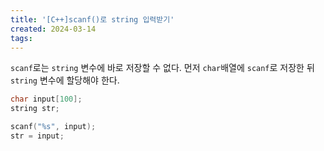 ```yaml
---
title: '[C++]scanf()로 string 입력받기'
created: 2024-03-14
tags:
---
```


`scanf`로는 `string` 변수에 바로 저장할 수 없다.
먼저 `char`배열에 `scanf`로 저장한 뒤 `string` 변수에 할당해야 한다.

```cpp
char input[100];
string str;

scanf("%s", input);
str = input;
```